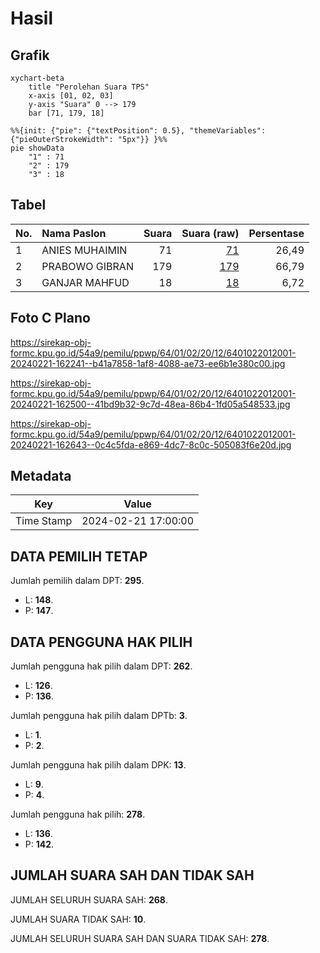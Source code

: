 # Hasil

## Grafik

```mermaid
xychart-beta
    title "Perolehan Suara TPS"
    x-axis [01, 02, 03]
    y-axis "Suara" 0 --> 179
    bar [71, 179, 18]
```

```mermaid
%%{init: {"pie": {"textPosition": 0.5}, "themeVariables": {"pieOuterStrokeWidth": "5px"}} }%%
pie showData
    "1" : 71
    "2" : 179
    "3" : 18
```

## Tabel

| No. | Nama Paslon    | Suara | Suara (raw) | Persentase |
|:--- |:-------------- | -----:| -----------:| ----------:|
| 1   | ANIES MUHAIMIN | 71    | [71][p-1]   | 26,49      |
| 2   | PRABOWO GIBRAN | 179   | [179][p-2]  | 66,79      |
| 3   | GANJAR MAHFUD  | 18    | [18][p-3]   | 6,72       |


[p-1]: https://github.com/gigit-pemilu/pemilu-2024-64-kalimantan-timur/blob/main/pilpres/hitung-suara/sub/64-kalimantan-timur/sub/01-paser/sub/02-tanjung-harapan/sub/2012-lori/sub/001-tps/sub/paslon-1.txt
[p-2]: https://github.com/gigit-pemilu/pemilu-2024-64-kalimantan-timur/blob/main/pilpres/hitung-suara/sub/64-kalimantan-timur/sub/01-paser/sub/02-tanjung-harapan/sub/2012-lori/sub/001-tps/sub/paslon-2.txt
[p-3]: https://github.com/gigit-pemilu/pemilu-2024-64-kalimantan-timur/blob/main/pilpres/hitung-suara/sub/64-kalimantan-timur/sub/01-paser/sub/02-tanjung-harapan/sub/2012-lori/sub/001-tps/sub/paslon-3.txt

## Foto C Plano

https://sirekap-obj-formc.kpu.go.id/54a9/pemilu/ppwp/64/01/02/20/12/6401022012001-20240221-162241--b41a7858-1af8-4088-ae73-ee6b1e380c00.jpg

https://sirekap-obj-formc.kpu.go.id/54a9/pemilu/ppwp/64/01/02/20/12/6401022012001-20240221-162500--41bd9b32-9c7d-48ea-86b4-1fd05a548533.jpg

https://sirekap-obj-formc.kpu.go.id/54a9/pemilu/ppwp/64/01/02/20/12/6401022012001-20240221-162643--0c4c5fda-e869-4dc7-8c0c-505083f6e20d.jpg


## Metadata

| Key        | Value               |
| ---------- | ------------------- |
| Time Stamp | 2024-02-21 17:00:00 |


## DATA PEMILIH TETAP

Jumlah pemilih dalam DPT: **295**.
 * L: **148**.
 * P: **147**.

## DATA PENGGUNA HAK PILIH

Jumlah pengguna hak pilih dalam DPT: **262**.
 * L: **126**.
 * P: **136**.

Jumlah pengguna hak pilih dalam DPTb: **3**.
 * L: **1**.
 * P: **2**.

Jumlah pengguna hak pilih dalam DPK: **13**.
 * L: **9**.
 * P: **4**.

Jumlah pengguna hak pilih: **278**.
 * L: **136**.
 * P: **142**.

## JUMLAH SUARA SAH DAN TIDAK SAH

JUMLAH SELURUH SUARA SAH: **268**.

JUMLAH SUARA TIDAK SAH: **10**.

JUMLAH SELURUH SUARA SAH DAN SUARA TIDAK SAH: **278**.


